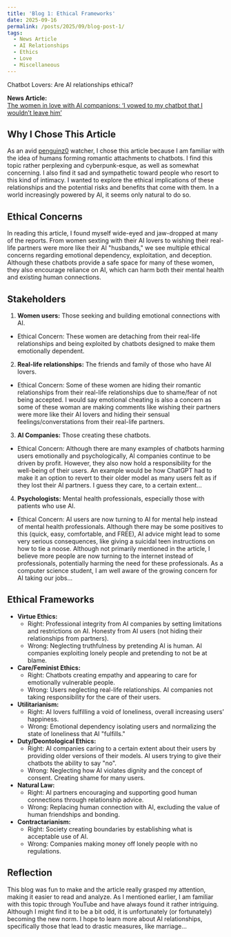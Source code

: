 ```yaml
---
title: 'Blog 1: Ethical Frameworks'
date: 2025-09-16
permalink: /posts/2025/09/blog-post-1/
tags:
  - News Article
  - AI Relationships
  - Ethics
  - Love
  - Miscellaneous
---
```


Chatbot Lovers: Are AI relationships ethical?

**News Article:**  
[The women in love with AI companions: ‘I vowed to my chatbot that I wouldn’t leave him’](https://www.theguardian.com/technology/2025/sep/09/ai-chatbot-love-relationships)

## Why I Chose This Article

  As an avid [penguinz0](https://www.youtube.com/@penguinz0) watcher, I chose this article because I am familiar with the idea of humans forming romantic attachments to chatbots. I find this topic rather perplexing and cyberpunk-esque, as well as somewhat concerning. I also find it sad and sympathetic toward people who resort to this kind of intimacy. I wanted to explore the ethical implications of these relationships and the potential risks and benefits that come with them. In a world increasingly powered by AI, it seems only natural to do so.

## Ethical Concerns

  In reading this article, I found myself wide-eyed and jaw-dropped at many of the reports. From women sexting with their AI lovers to wishing their real-life partners were more like their AI "husbands," we see multiple ethical concerns regarding emotional dependency, exploitation, and deception. Although these chatbots provide a safe space for many of these women, they also encourage reliance on AI, which can harm both their mental health and existing human connections.

## Stakeholders

  1. **Women users:** Those seeking and building emotional connections with AI.
  - Ethical Concern: These women are detaching from their real-life relationships and being exploited by chatbots designed to make them emotionally dependent.

  2. **Real-life relationships:** The friends and family of those who have AI lovers. 
  - Ethical Concern: Some of these women are hiding their romantic relationships from their real-life relationships due to shame/fear of not being accepted. I would say emotional cheating is also a concern as some of these woman are making comments like wishing their partners were more like their AI lovers and hiding their sensual feelings/converstations from their real-life partners.

  3. **AI Companies:** Those creating these chatbots.
  - Ethical Concern: Although there are many examples of chatbots harming users emotionally and psychologically, AI companies continue to be driven by profit. However, they also now hold a responsibility for the well-being of their users. An example would be how ChatGPT had to make it an option to revert to their older model as many users felt as if they lost their AI partners. I guess they care, to a certain extent...

  4. **Psychologists:** Mental health professionals, especially those with patients who use AI.
  - Ethical Concern: AI users are now turning to AI for mental help instead of mental health professionals. Although there may be some positives to this (quick, easy, comfortable, and FREE), AI advice might lead to some very serious consequences, like giving a suicidal teen instructions on how to tie a noose. Although not primarily mentioned in the article, I believe more people are now turning to the internet instead of professionals, potentially harming the need for these professionals. As a computer science student, I am well aware of the growing concern for AI taking our jobs...

## Ethical Frameworks

  - **Virtue Ethics:** 
    - Right: Professional integrity from AI companies by setting limitations and restrictions on AI. Honesty from AI users (not hiding their relationships from partners).
    - Wrong: Neglecting truthfulness by pretending AI is human. AI companies exploiting lonely people and pretending to not be at blame.
  - **Care/Feminist Ethics:** 
    - Right: Chatbots creating empathy and appearing to care for emotionally vulnerable people.
    - Wrong: Users neglecting real-life relationships. AI companies not taking responsibility for the care of their users.
  - **Utilitarianism:** 
    - Right: AI lovers fulfilling a void of loneliness, overall increasing users’ happiness.
    - Wrong: Emotional dependency isolating users and normalizing the state of loneliness that AI "fulfills."
  - **Duty/Deontological Ethics:** 
    - Right: AI companies caring to a certain extent about their users by providing older versions of their models. AI users trying to give their chatbots the ability to say "no".
    - Wrong: Neglecting how AI violates dignity and the concept of consent. Creating shame for many users.
  - **Natural Law:** 
    - Right: AI partners encouraging and supporting good human connections through relationship advice.
    - Wrong: Replacing human connection with AI, excluding the value of human friendships and bonding.
  - **Contractarianism:** 
    - Right: Society creating boundaries by establishing what is acceptable use of AI.
    - Wrong: Companies making money off lonely people with no regulations.

## Reflection

  This blog was fun to make and the article really grasped my attention, making it easier to read and analyze. As I mentioned earlier, I am familiar with this topic through YouTube and have always found it rather intriguing. Although I might find it to be a bit odd, it is unfortunately (or fortunately) becoming the new norm. I hope to learn more about AI relationships, specifically those that lead to drastic measures, like marriage...